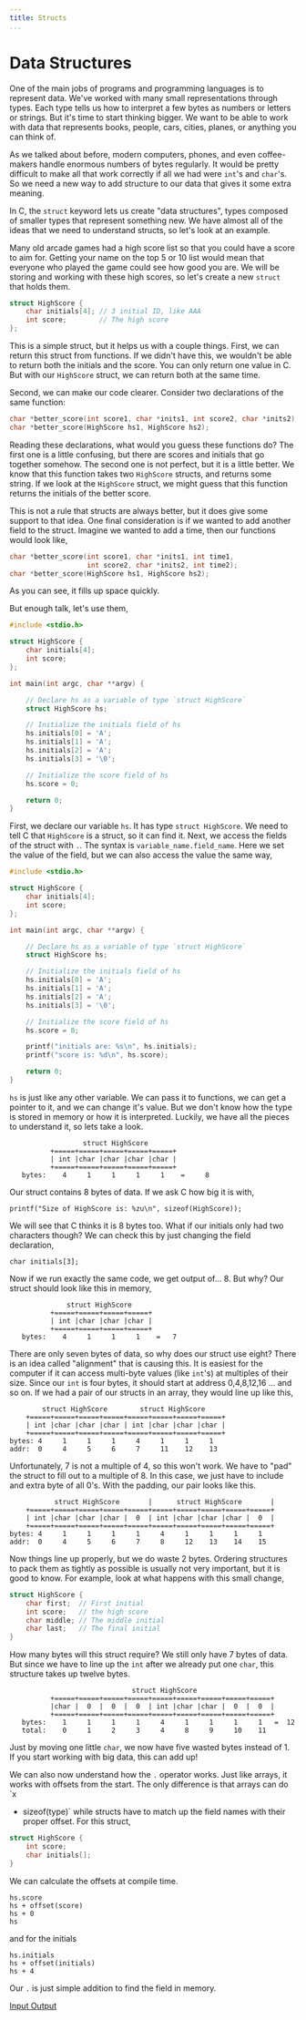 ```yaml
---
title: Structs
...
```


# Data Structures

One of the main jobs of programs and programming languages is to represent data.
We've worked with many small representations through types. Each type tells us
how to interpret a few bytes as numbers or letters or strings. But it's time to
start thinking bigger. We want to be able to work with data that represents
books, people, cars, cities, planes, or anything you can think of.

As we talked about before, modern computers, phones, and even coffee-makers
handle enormous numbers of bytes regularly. It would be pretty difficult to make
all that work correctly if all we had were `int`'s and `char`'s. So we need a
new way to add structure to our data that gives it some extra meaning.

In C, the `struct` keyword lets us create "data structures", types composed of
smaller types that represent something new. We have almost all of the ideas that
we need to understand structs, so let's look at an example.

Many old arcade games had a high score list so that you could have a score to
aim for. Getting your name on the top 5 or 10 list would mean that everyone who
played the game could see how good you are. We will be storing and working with
these high scores, so let's create a new `struct` that holds them.

```c
struct HighScore {
    char initials[4]; // 3 initial ID, like AAA
    int score;        // The high score
};
```

This is a simple struct, but it helps us with a couple things. First, we can
return this struct from functions. If we didn't have this, we wouldn't be able
to return both the initials and the score. You can only return one value in C.
But with our `HighScore` struct, we can return both at the same time.

Second, we can make our code clearer. Consider two declarations of the same
function:

```c
char *better_score(int score1, char *inits1, int score2, char *inits2);
char *better_score(HighScore hs1, HighScore hs2);
```

Reading these declarations, what would you guess these functions do? The first
one is a little confusing, but there are scores and initials that go together
somehow. The second one is not perfect, but it is a little better. We know that
this function takes two `HighScore` structs, and returns some string. If we look
at the `HighScore` struct, we might guess that this function returns the
initials of the better score.

This is not a rule that structs are always better, but it does give some support
to that idea. One final consideration is if we wanted to add another field to
the struct. Imagine we wanted to add a time, then our functions would look like,

```c
char *better_score(int score1, char *inits1, int time1,
                   int score2, char *inits2, int time2);
char *better_score(HighScore hs1, HighScore hs2);
```

As you can see, it fills up space quickly.

But enough talk, let's use them,

```c
#include <stdio.h>

struct HighScore {
    char initials[4];
    int score;
};

int main(int argc, char **argv) {

    // Declare hs as a variable of type `struct HighScore`
    struct HighScore hs;

    // Initialize the initials field of hs
    hs.initials[0] = 'A';
    hs.initials[1] = 'A';
    hs.initials[2] = 'A';
    hs.initials[3] = '\0';

    // Initialize the score field of hs
    hs.score = 0;

    return 0;
}
```

First, we declare our variable `hs`. It has type `struct HighScore`. We need to
tell C that `HighScore` is a struct, so it can find it. Next, we access the
fields of the struct with `.`. The syntax is `variable_name.field_name`. Here we
set the value of the field, but we can also access the value the same way,

```c
#include <stdio.h>

struct HighScore {
    char initials[4];
    int score;
};

int main(int argc, char **argv) {

    // Declare hs as a variable of type `struct HighScore`
    struct HighScore hs;

    // Initialize the initials field of hs
    hs.initials[0] = 'A';
    hs.initials[1] = 'A';
    hs.initials[2] = 'A';
    hs.initials[3] = '\0';

    // Initialize the score field of hs
    hs.score = 0;

    printf("initials are: %s\n", hs.initials);
    printf("score is: %d\n", hs.score);

    return 0;
}
```

`hs` is just like any other variable. We can pass it to functions, we can get a
pointer to it, and we can change it's value. But we don't know how the type is
stored in memory or how it is interpreted. Luckily, we have all the pieces to
understand it, so lets take a look.

```
                  struct HighScore
          +=====+=====+=====+=====+=====+
          | int |char |char |char |char |
          +=====+=====+=====+=====+=====+
   bytes:    4     1     1     1     1    =     8
```

Our struct contains 8 bytes of data. If we ask C how big it is with,

```
printf("Size of HighScore is: %zu\n", sizeof(HighScore));
```

We will see that C thinks it is 8 bytes too. What if our initials only had two
characters though? We can check this by just changing the field declaration,

```
char initials[3];
```

Now if we run exactly the same code, we get output of... 8. But why? Our struct
should look like this in memory,

```
              struct HighScore
          +=====+=====+=====+=====+
          | int |char |char |char |
          +=====+=====+=====+=====+
   bytes:    4     1     1     1    =   7
```

There are only seven bytes of data, so why does our struct use eight? There is
an idea called "alignment" that is causing this. It is easiest for the computer
if it can access multi-byte values (like `int`'s) at multiples of their size.
Since our `int` is four bytes, it should start at address 0,4,8,12,16 ... and so
on. If we had a pair of our structs in an array, they would line up like this,

```
        struct HighScore        struct HighScore
    +=====+=====+=====+=====+=====+=====+=====+=====+
    | int |char |char |char | int |char |char |char |
    +=====+=====+=====+=====+=====+=====+=====+=====+
bytes: 4     1     1     1     4     1     1     1
addr:  0     4     5     6     7     11    12    13
```

Unfortunately, 7 is not a multiple of 4, so this won't work. We have to "pad"
the struct to fill out to a multiple of 8. In this case, we just have to include
and extra byte of all 0's. With the padding, our pair looks like this.

```
           struct HighScore       |      struct HighScore       |
    +=====+=====+=====+=====+=====+=====+=====+=====+=====+=====+
    | int |char |char |char |  0  | int |char |char |char |  0  |
    +=====+=====+=====+=====+=====+=====+=====+=====+=====+=====+
bytes: 4     1     1     1     1     4     1     1     1     1
addr:  0     4     5     6     7     8     12    13    14    15
```

Now things line up properly, but we do waste 2 bytes. Ordering structures to
pack them as tightly as possible is usually not very important, but it is good
to know. For example, look at what happens with this small change,

```c
struct HighScore {
    char first;  // First initial
    int score;   // the high score
    char middle; // The middle initial
    char last;   // The final initial
}
```

How many bytes will this struct require? We still only have 7 bytes of data. But
since we have to line up the `int` after we already put one `char`, this
structure takes up twelve bytes.

```
                              struct HighScore
          +=====+=====+=====+=====+=====+=====+=====+=====+=====+
          |char |  0  |  0  |  0  | int |char |char |  0  |  0  |
          +=====+=====+=====+=====+=====+=====+=====+=====+=====+
   bytes:    1     1     1     1     4     1     1     1     1   =  12
   total:    0     1     2     3     4     8     9     10    11
```

Just by moving one little `char`, we now have five wasted bytes instead of 1. If
you start working with big data, this can add up!

We can also now understand how the `.` operator works. Just like arrays, it
works with offsets from the start. The only difference is that arrays can do `x
* sizeof(type)` while structs have to match up the field names with their proper
offset. For this struct,

```c
struct HighScore {
    int score;
    char initials[];
}
```

We can calculate the offsets at compile time.

```
hs.score
hs + offset(score)
hs + 0
hs
```

and for the initials

```
hs.initials
hs + offset(initials)
hs + 4
```

Our `.` is just simple addition to find the field in memory.

[Input Output](17-io.html)
